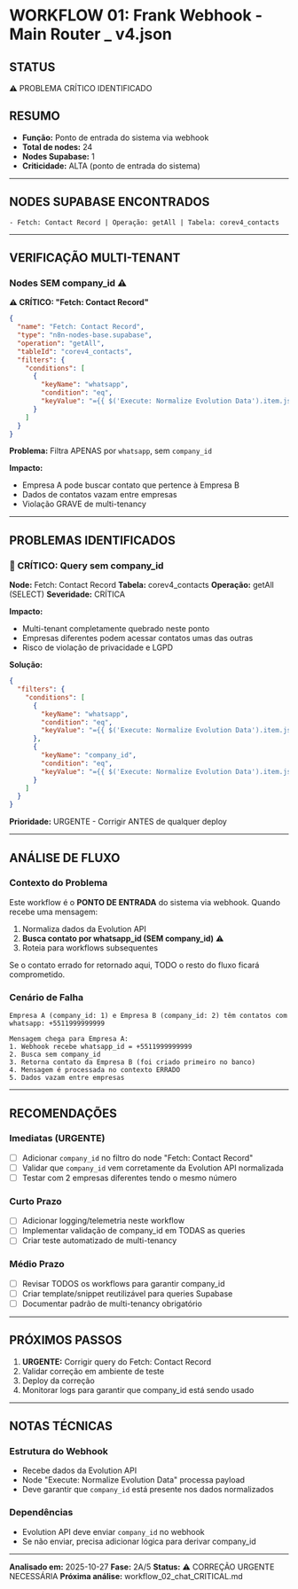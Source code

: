 # WORKFLOW 01: Frank Webhook - Main Router _ v4.json

## STATUS
⚠️ PROBLEMA CRÍTICO IDENTIFICADO

## RESUMO
- **Função:** Ponto de entrada do sistema via webhook
- **Total de nodes:** 24
- **Nodes Supabase:** 1
- **Criticidade:** ALTA (ponto de entrada do sistema)

---

## NODES SUPABASE ENCONTRADOS

```
- Fetch: Contact Record | Operação: getAll | Tabela: corev4_contacts
```

---

## VERIFICAÇÃO MULTI-TENANT

### Nodes SEM company_id ⚠️

**⚠️ CRÍTICO: "Fetch: Contact Record"**

```json
{
  "name": "Fetch: Contact Record",
  "type": "n8n-nodes-base.supabase",
  "operation": "getAll",
  "tableId": "corev4_contacts",
  "filters": {
    "conditions": [
      {
        "keyName": "whatsapp",
        "condition": "eq",
        "keyValue": "={{ $('Execute: Normalize Evolution Data').item.json.whatsapp_id }}"
      }
    ]
  }
}
```

**Problema:** Filtra APENAS por `whatsapp`, sem `company_id`

**Impacto:**
- Empresa A pode buscar contato que pertence à Empresa B
- Dados de contatos vazam entre empresas
- Violação GRAVE de multi-tenancy

---

## PROBLEMAS IDENTIFICADOS

### 🔴 CRÍTICO: Query sem company_id

**Node:** Fetch: Contact Record
**Tabela:** corev4_contacts
**Operação:** getAll (SELECT)
**Severidade:** CRÍTICA

**Impacto:**
- Multi-tenant completamente quebrado neste ponto
- Empresas diferentes podem acessar contatos umas das outras
- Risco de violação de privacidade e LGPD

**Solução:**

```json
{
  "filters": {
    "conditions": [
      {
        "keyName": "whatsapp",
        "condition": "eq",
        "keyValue": "={{ $('Execute: Normalize Evolution Data').item.json.whatsapp_id }}"
      },
      {
        "keyName": "company_id",
        "condition": "eq",
        "keyValue": "={{ $('Execute: Normalize Evolution Data').item.json.company_id }}"
      }
    ]
  }
}
```

**Prioridade:** URGENTE - Corrigir ANTES de qualquer deploy

---

## ANÁLISE DE FLUXO

### Contexto do Problema

Este workflow é o **PONTO DE ENTRADA** do sistema via webhook. Quando recebe uma mensagem:

1. Normaliza dados da Evolution API
2. **Busca contato por whatsapp_id (SEM company_id)** ⚠️
3. Roteia para workflows subsequentes

Se o contato errado for retornado aqui, TODO o resto do fluxo ficará comprometido.

### Cenário de Falha

```
Empresa A (company_id: 1) e Empresa B (company_id: 2) têm contatos com whatsapp: +5511999999999

Mensagem chega para Empresa A:
1. Webhook recebe whatsapp_id = +5511999999999
2. Busca sem company_id
3. Retorna contato da Empresa B (foi criado primeiro no banco)
4. Mensagem é processada no contexto ERRADO
5. Dados vazam entre empresas
```

---

## RECOMENDAÇÕES

### Imediatas (URGENTE)
- [ ] Adicionar `company_id` no filtro do node "Fetch: Contact Record"
- [ ] Validar que `company_id` vem corretamente da Evolution API normalizada
- [ ] Testar com 2 empresas diferentes tendo o mesmo número

### Curto Prazo
- [ ] Adicionar logging/telemetria neste workflow
- [ ] Implementar validação de company_id em TODAS as queries
- [ ] Criar teste automatizado de multi-tenancy

### Médio Prazo
- [ ] Revisar TODOS os workflows para garantir company_id
- [ ] Criar template/snippet reutilizável para queries Supabase
- [ ] Documentar padrão de multi-tenancy obrigatório

---

## PRÓXIMOS PASSOS

1. **URGENTE:** Corrigir query do Fetch: Contact Record
2. Validar correção em ambiente de teste
3. Deploy da correção
4. Monitorar logs para garantir que company_id está sendo usado

---

## NOTAS TÉCNICAS

### Estrutura do Webhook
- Recebe dados da Evolution API
- Node "Execute: Normalize Evolution Data" processa payload
- Deve garantir que `company_id` está presente nos dados normalizados

### Dependências
- Evolution API deve enviar `company_id` no webhook
- Se não enviar, precisa adicionar lógica para derivar company_id

---

**Analisado em:** 2025-10-27
**Fase:** 2A/5
**Status:** ⚠️ CORREÇÃO URGENTE NECESSÁRIA
**Próxima análise:** workflow_02_chat_CRITICAL.md
